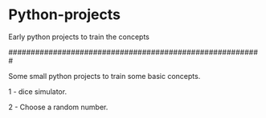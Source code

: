 # Python-projects
 Early python projects to train the concepts

#########################################################



Some small python projects to train some basic concepts.


1 - dice simulator.

2 - Choose a random number.
